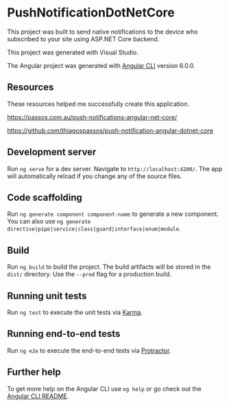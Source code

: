 # PushNotificationDotNetCore

This project was built to send native notifications to the device who subscribed to your site using ASP.NET Core backend.

This project was generated with Visual Studio. 

The Angular project was generated with [Angular CLI](https://github.com/angular/angular-cli) version 6.0.0.

## Resources

These resources helped me successfully create this application.

https://passos.com.au/push-notifications-angular-net-core/

https://github.com/thiagospassos/push-notification-angular-dotnet-core

## Development server

Run `ng serve` for a dev server. Navigate to `http://localhost:4200/`. The app will automatically reload if you change any of the source files.

## Code scaffolding

Run `ng generate component component-name` to generate a new component. You can also use `ng generate directive|pipe|service|class|guard|interface|enum|module`.

## Build

Run `ng build` to build the project. The build artifacts will be stored in the `dist/` directory. Use the `--prod` flag for a production build.

## Running unit tests

Run `ng test` to execute the unit tests via [Karma](https://karma-runner.github.io).

## Running end-to-end tests

Run `ng e2e` to execute the end-to-end tests via [Protractor](http://www.protractortest.org/).

## Further help

To get more help on the Angular CLI use `ng help` or go check out the [Angular CLI README](https://github.com/angular/angular-cli/blob/master/README.md).
